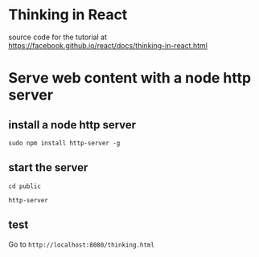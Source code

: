 # Thinking in React
source code for the tutorial at https://facebook.github.io/react/docs/thinking-in-react.html

# Serve web content with a node http server
## install a node http server
`sudo npm install http-server -g`

## start the server
`cd public`

`http-server`

## test
Go to `http://localhost:8080/thinking.html`
